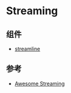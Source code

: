 # Streaming

## 组件

* [streamline](https://github.com/hortonworks/streamline)

## 参考

* [Awesome Streaming](https://github.com/manuzhang/awesome-streaming)
